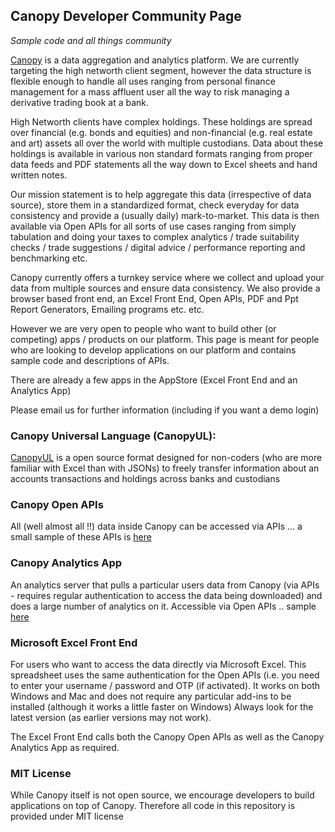 ## Canopy Developer Community Page
*Sample code and all things community*

[Canopy](https:/canopy.cloud) is a data aggregation and analytics platform. We are currently targeting the high networth client segment, however the data structure is flexible enough to handle all uses ranging from personal finance management for a mass affluent user all the way to risk managing a derivative trading book at a bank. 

High Networth clients have complex holdings. These holdings are spread over financial (e.g. bonds and equities) and non-financial (e.g. real estate and art) assets all over the world with multiple custodians. Data about these holdings is available in various non standard formats ranging from proper data feeds and PDF statements all the way down to Excel sheets and hand written notes.

Our mission statement is to help aggregate this data (irrespective of data source), store them in a standardized format, check everyday for data consistency and provide a (usually daily) mark-to-market. This data is then available via Open APIs for all sorts of use cases ranging from simply tabulation and doing your taxes to complex analytics / trade suitability checks / trade suggestions / digital advice / performance reporting and benchmarking etc.

Canopy currently offers a turnkey service where we collect and upload your data from multiple sources and ensure data consistency. We also provide a browser based front end, an Excel Front End, Open APIs, PDF and Ppt Report Generators, Emailing programs etc. etc. 

However we are very open to people who want to build other (or competing) apps / products on our platform. This page is meant for people who are looking to develop applications on our platform and contains sample code and descriptions of APIs. 

There are already a few apps in the AppStore (Excel Front End and an Analytics App)

Please email us for further information (including if you want a demo login)

### Canopy Universal Language (CanopyUL):
[CanopyUL](https://mesitis.atlassian.net/wiki/display/HOW/Canopy+Universal+Language) is a open source format designed for non-coders (who are more familiar with Excel than with JSONs) to freely transfer information about an accounts transactions and holdings across banks and custodians


### Canopy Open APIs
All (well almost all !!) data inside Canopy can be accessed via APIs ... a small sample of these APIs is [here](https://documenter.getpostman.com/view/884147/canopy-api-calls/6YtywA3)

### Canopy Analytics App
An analytics server that pulls a particular users data from Canopy (via APIs - requires regular authentication to access the data being downloaded) and does a large number of analytics on it. Accessible via Open APIs .. sample [here](https://documenter.getpostman.com/view/884147/canopy-midapi-calls/6YwzFUx) 

### Microsoft Excel Front End
For users who want to access the data directly via Microsoft Excel. This spreadsheet uses the same authentication for the Open APIs (i.e. you need to enter your username / password and OTP (if activated). It works on both Windows and Mac and does not require any particular add-ins to be installed (although it works a little faster on Windows)
Always look for the latest version (as earlier versions may not work).

The Excel Front End calls both the Canopy Open APIs as well as the Canopy Analytics App as required.  

### MIT License
While Canopy itself is not open source, we encourage developers to build applications on top of Canopy. Therefore all code in this repository is provided under MIT license
